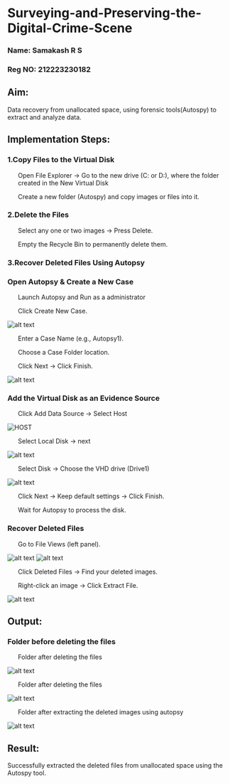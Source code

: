 # Surveying-and-Preserving-the-Digital-Crime-Scene
### Name: Samakash R S
### Reg NO: 212223230182
## Aim:
<p>Data recovery from unallocated space, using forensic tools(Autospy) to extract and analyze data.</p>

## Implementation Steps:
### 1.Copy Files to the Virtual Disk
<ul>Open File Explorer → Go to the new drive (C: or D:), where the folder created in the New Virtual Disk</ul>
<ul>Create a new folder (Autospy) and copy images or files into it.</ul>

### 2.Delete the Files
<ul>Select any one or two images → Press Delete.</ul>
<ul>Empty the Recycle Bin to permanently delete them.</ul>

### 3.Recover Deleted Files Using Autopsy
### Open Autopsy & Create a New Case
<ul>Launch Autopsy and Run as a administrator</ul>
<ul>Click Create New Case.</ul>

![alt text](img-1.png)

<ul>Enter a Case Name (e.g., Autopsy1).</ul>
<ul>Choose a Case Folder location.</ul>
<ul>Click Next → Click Finish.</ul>

![alt text](img-2.png)

### Add the Virtual Disk as an Evidence Source
<ul>Click Add Data Source → Select Host</ul>

![HOST](https://github.com/user-attachments/assets/a5c518c4-f33b-4ae9-a48a-f606b4b3671b)


<ul>Select Local Disk → next</ul>

![alt text](img-4.png)

<ul>Select Disk → Choose the VHD drive (Drive1)</ul>

![alt text](img-5.png)

<ul>Click Next → Keep default settings → Click Finish.</ul>
<ul>Wait for Autopsy to process the disk.</ul>

### Recover Deleted Files
<ul>Go to File Views (left panel).</ul>

![alt text](img-6.png)
![alt text](img-7.png)

<ul>Click Deleted Files → Find your deleted images.</ul>
<ul>Right-click an image → Click Extract File.</ul>

![alt text](img-8.png)

## Output:
### Folder before deleting the files

<ul>Folder after deleting the files</ul>

![alt text](img-9.png)

<ul>Folder after deleting the files</ul>

![alt text](img-10.png)


<ul>Folder after extracting the deleted images using autopsy</ul>

![alt text](img-11.png)


## Result:
<p>Successfully extracted the deleted files from unallocated space using the Autospy tool.</p>
